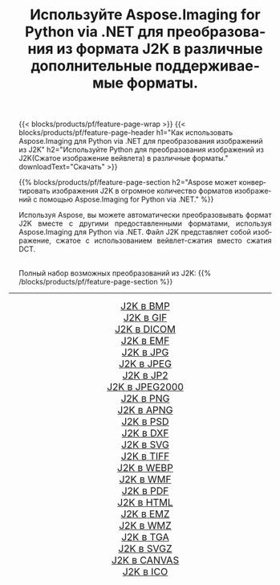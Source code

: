 ﻿---
title: Используйте Aspose.Imaging for Python via .NET для преобразования из формата J2K в различные дополнительные поддерживаемые форматы. 
weight: 3920
url: /ru/python-net/conversion/from/j2k 
lang: ru
langdirlevel: 2
locales: zh-hans,ja,it,ru,de,es,fr,nl,id,lt,pl,pt,vi,tr,ko,zh-hant,ar,hi,th,sv,cs,uk,he
description: Вы можете быстро преобразовать J2K(Сжатое изображение вейвлета) в различные форматы, используя Aspose.Imaging for Python via .NET.
---

{{< blocks/products/pf/feature-page-wrap >}}
{{< blocks/products/pf/feature-page-header h1="Как использовать Aspose.Imaging для Python via .NET для преобразования изображений из J2K" h2="Используйте Python для преобразования изображений из J2K(Сжатое изображение вейвлета) в различные форматы." downloadText="Скачать" >}}


{{% blocks/products/pf/feature-page-section  h2="Aspose может конвертировать изображения J2K в огромное количество форматов изображений с помощью Aspose.Imaging for Python via .NET." %}}
<p align=justify>Используя Aspose, вы можете автоматически преобразовывать формат J2K вместе с другими предоставленными форматами, используя Aspose.Imaging для Python via .NET. Файл J2K представляет собой изображение, сжатое с использованием вейвлет-сжатия вместо сжатия DCT.</p>
<br/>
Полный набор возможных преобразований из J2K:
{{% /blocks/products/pf/feature-page-section %}}
<div class="container-fluid productfamilypage bg-gray">
    <div class="convertypes bg-gray agp-content section">
        <div class="container">
		<hr style="margin-left:-20px;"/>
		<div class="row other-converters" style="gap: 10px;font-size: 19px;text-align:center;">
		    <div class='col-md-2 other-converter remove-lp remove-rp'><a href="/imaging/ru/python-net/conversion/j2k-to-bmp" style="padding:15px;">J2K в BMP</a></div><div class='col-md-2 other-converter remove-lp remove-rp'><a href="/imaging/ru/python-net/conversion/j2k-to-gif" style="padding:15px;">J2K в GIF</a></div><div class='col-md-2 other-converter remove-lp remove-rp'><a href="/imaging/ru/python-net/conversion/j2k-to-dicom" style="padding:15px;">J2K в DICOM</a></div><div class='col-md-2 other-converter remove-lp remove-rp'><a href="/imaging/ru/python-net/conversion/j2k-to-emf" style="padding:15px;">J2K в EMF</a></div><div class='col-md-2 other-converter remove-lp remove-rp'><a href="/imaging/ru/python-net/conversion/j2k-to-jpg" style="padding:15px;">J2K в JPG</a></div><div class='col-md-2 other-converter remove-lp remove-rp'><a href="/imaging/ru/python-net/conversion/j2k-to-jpeg" style="padding:15px;">J2K в JPEG</a></div><div class='col-md-2 other-converter remove-lp remove-rp'><a href="/imaging/ru/python-net/conversion/j2k-to-jp2" style="padding:15px;">J2K в JP2</a></div><div class='col-md-2 other-converter remove-lp remove-rp'><a href="/imaging/ru/python-net/conversion/j2k-to-jpeg2000" style="padding:15px;">J2K в JPEG2000</a></div><div class='col-md-2 other-converter remove-lp remove-rp'><a href="/imaging/ru/python-net/conversion/j2k-to-png" style="padding:15px;">J2K в PNG</a></div><div class='col-md-2 other-converter remove-lp remove-rp'><a href="/imaging/ru/python-net/conversion/j2k-to-apng" style="padding:15px;">J2K в APNG</a></div><div class='col-md-2 other-converter remove-lp remove-rp'><a href="/imaging/ru/python-net/conversion/j2k-to-psd" style="padding:15px;">J2K в PSD</a></div><div class='col-md-2 other-converter remove-lp remove-rp'><a href="/imaging/ru/python-net/conversion/j2k-to-dxf" style="padding:15px;">J2K в DXF</a></div><div class='col-md-2 other-converter remove-lp remove-rp'><a href="/imaging/ru/python-net/conversion/j2k-to-svg" style="padding:15px;">J2K в SVG</a></div><div class='col-md-2 other-converter remove-lp remove-rp'><a href="/imaging/ru/python-net/conversion/j2k-to-tiff" style="padding:15px;">J2K в TIFF</a></div><div class='col-md-2 other-converter remove-lp remove-rp'><a href="/imaging/ru/python-net/conversion/j2k-to-webp" style="padding:15px;">J2K в WEBP</a></div><div class='col-md-2 other-converter remove-lp remove-rp'><a href="/imaging/ru/python-net/conversion/j2k-to-wmf" style="padding:15px;">J2K в WMF</a></div><div class='col-md-2 other-converter remove-lp remove-rp'><a href="/imaging/ru/python-net/conversion/j2k-to-pdf" style="padding:15px;">J2K в PDF</a></div><div class='col-md-2 other-converter remove-lp remove-rp'><a href="/imaging/ru/python-net/conversion/j2k-to-html" style="padding:15px;">J2K в HTML</a></div><div class='col-md-2 other-converter remove-lp remove-rp'><a href="/imaging/ru/python-net/conversion/j2k-to-emz" style="padding:15px;">J2K в EMZ</a></div><div class='col-md-2 other-converter remove-lp remove-rp'><a href="/imaging/ru/python-net/conversion/j2k-to-wmz" style="padding:15px;">J2K в WMZ</a></div><div class='col-md-2 other-converter remove-lp remove-rp'><a href="/imaging/ru/python-net/conversion/j2k-to-tga" style="padding:15px;">J2K в TGA</a></div><div class='col-md-2 other-converter remove-lp remove-rp'><a href="/imaging/ru/python-net/conversion/j2k-to-svgz" style="padding:15px;">J2K в SVGZ</a></div><div class='col-md-2 other-converter remove-lp remove-rp'><a href="/imaging/ru/python-net/conversion/j2k-to-canvas" style="padding:15px;">J2K в CANVAS</a></div><div class='col-md-2 other-converter remove-lp remove-rp'><a href="/imaging/ru/python-net/conversion/j2k-to-ico" style="padding:15px;">J2K в ICO</a></div>
                </div>
        </div>
    </div>
</div>
<br/>

